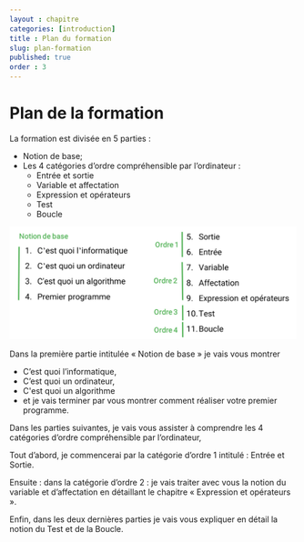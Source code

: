 ```yaml
---
layout : chapitre
categories: [introduction]
title : Plan du formation
slug: plan-formation
published: true
order : 3
---
```


# Plan de la formation

La formation est divisée en 5 parties : 

- Notion de base; 
- Les 4 catégories d’ordre compréhensible par l’ordinateur : 
  - Entrée et sortie
  - Variable et affectation
  - Expression et opérateurs
  - Test
  - Boucle
  
![plan de la formation](images/plan-formation.png)

Dans la première partie intitulée « Notion de base » je vais vous montrer 

-	C’est quoi l’informatique, 
-	C’est quoi un ordinateur, 
-	C'est quoi un algorithme 
-	et je vais terminer par vous montrer comment réaliser votre premier programme. 

Dans les parties suivantes, je vais vous assister à comprendre les 4 catégories d’ordre compréhensible par l’ordinateur,

Tout d’abord, je commencerai par la catégorie d’ordre 1 intitulé : Entrée et Sortie.

Ensuite : dans la catégorie d’ordre 2 : je vais traiter avec vous la notion du variable et d’affectation en détaillant le chapitre « Expression et opérateurs ».

Enfin, dans les deux dernières parties je vais vous expliquer en détail la notion du Test et de la Boucle.
